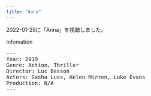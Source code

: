 ```yaml
---
title: "Anna"
---
```

2022-01-29に「Anna」を視聴しました。

Infomation
<pre>
---
Year: 2019
Genre: Action, Thriller
Director: Luc Besson
Actors: Sasha Luss, Helen Mirren, Luke Evans
Production: N/A
---
</pre>